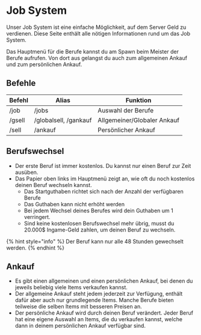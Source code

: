 # Job System

Unser Job System ist eine einfache Möglichkeit, auf dem Server Geld zu verdienen. Diese Seite enthält alle nötigen Informationen rund um das Job System.

Das Hauptmenü für die Berufe kannst du am Spawn beim Meister der Berufe aufrufen. Von dort aus gelangst du auch zum allgemeinen Ankauf und zum persönlichen Ankauf.

## Befehle

| Befehl | Alias                 | Funktion                    |
| ------ | --------------------- | --------------------------- |
| /job   | /jobs                 | Auswahl der Berufe          |
| /gsell | /globalsell, /gankauf | Allgemeiner/Globaler Ankauf |
| /sell  | /ankauf               | Persönlicher Ankauf         |

## Berufswechsel

* Der erste Beruf ist immer kostenlos. Du kannst nur einen Beruf zur Zeit ausüben.
* Das Papier oben links im Hauptmenü zeigt an, wie oft du noch kostenlos deinen Beruf wechseln kannst.
  * Das Startguthaben richtet sich nach der Anzahl der verfügbaren Berufe
  * Das Guthaben kann nicht erhöht werden
  * Bei jedem Wechsel deines Berufes wird dein Guthaben um 1 verringert.
  * Sind keine kostenlosen Berufswechsel mehr übrig, musst du 20.000$ Ingame-Geld zahlen, um deinen Beruf zu wechseln.

{% hint style="info" %}
Der Beruf kann nur alle 48 Stunden gewechselt werden.
{% endhint %}

## Ankauf

* Es gibt einen allgemeinen und einen persönlichen Ankauf, bei denen du jeweils beliebig viele Items verkaufen kannst.
* Der allgemeine Ankauf steht jedem jederzeit zur Verfügung, enthält dafür aber auch nur grundlegende Items. Manche Berufe bieten teilweise die selben Items mit besseren Preisen an.
* Der persönliche Ankauf wird durch deinen Beruf verändert. Jeder Beruf hat eine eigene Auswahl an Items, die du verkaufen kannst, welche dann in deinem persönlichen Ankauf verfügbar sind.
